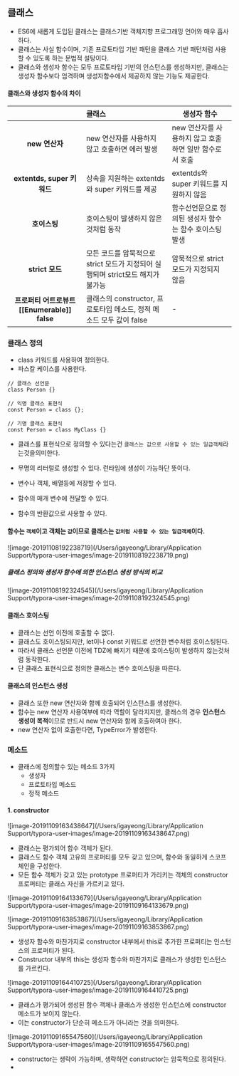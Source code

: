## 클래스

- ES6에 새롭게 도입된 클래스는 클래스기반 객체지향 프로그래밍 언어와 매우 흡사하다.
- 클래스는 사실 함수이며, 기존 프로토타입 기반 패턴을 클래스 기반 패턴처럼 사용할 수 있도록 하는 문법적 설탕이다.
- 클래스와 생성자 함수는 모두 프로토타입 기반의 인스턴스를 생성하지만, 클래스는 생성자 함수보다 엄격하며 생성자함수에서 제공하지 않는 기능도 제공한다.




#### 클래스와 생성자 함수의 차이

|                                              | 클래스                                                       | 생성자 함수                                            |
| :------------------------------------------: | :----------------------------------------------------------- | ------------------------------------------------------ |
|                **new 연산자**                | new 연산자를 사용하지 않고 호출하면 에러 발생                | new 연산자를 사용하지 않고 호출하면 일반 함수로서 호출 |
|          **extentds, super 키워드**          | 상속을 지원하는 extentds와 super 키워드를 제공               | extentds와 super 키워드를 지원하지 않음                |
|                 **호이스팅**                 | 호이스팅이 발생하지 않은것처럼 동작                          | 함수선언문으로 정의된 생성자 함수는 함수 호이스팅 발생 |
|               **strict 모드**                | 모든 코드를 암묵적으로 strict 모드가 지정되어 실행되며 strict모드 해지가 불가능 | 암묵적으로 strict 모드가 지정되지 않음                 |
| **프로퍼티 어트로뷰트 [[Enumerable]] false** | 클래스의 constructor, 프로토타입 메소드, 정적 메소드 모두 값이 false | -                                                      |



### 클래스 정의

- class 키워드를 사용하여 정의한다.
- 파스칼 케이스를 사용한다.

```
// 클래스 선언문
class Person {}

// 익명 클래스 표현식
const Person = class {};

// 기명 클래스 표현식
const Person = class MyClass {}
```

- 클래스를 표현식으로 정의할 수 있다는건 ` 클래스는 값으로 사용할 수 있는 일급객체 `라는것을의미한다.

- 무명의 리터럴로 생성할 수 있다. 런타임에 생성이 가능하단 뜻이다.
- 변수나 객체, 배열등에 저장할 수 있다.
- 함수의 매개 변수에 전달할 수 있다.
- 함수의 반환값으로 사용할 수 있다.



#### 함수는 `객체`이고 객체는 `값`이므로 클래스는 `값처럼 사용할 수 있는 일급객체`이다.


![image-20191108192238719](/Users/igayeong/Library/Application Support/typora-user-images/image-20191108192238719.png)

##### 클래스 정의와 생성자 함수에 의한 인스턴스 생성 방식의 비교

![image-20191108192324545](/Users/igayeong/Library/Application Support/typora-user-images/image-20191108192324545.png)



#### 클래스 호이스팅

- 클래스는 선언 이전에 호출할 수 없다.
- 클래스도 호이스팅되지만, let이나 const 키워드로 선언한 변수처럼 호이스팅된다.
- 따라서 클래스 선언문 이전에 TDZ에 빠지기 때문에 호이스팅이 발생하지 않는것처럼 동작한다.
- 단 클래스 표현식으로 정의한 클래스는 변수 호이스팅을 따른다.



#### 클래스의 인스턴스 생성

- 클래스 또한 new 연산자와 함께 호출되어 인스턴스를 생성한다.
- 함수는 new 연산자 사용여부에 따라 역할이 달라지지만, 클래스의 경우 **인스턴스 생성이 목적**이므로 반드시 new 연산자와 함께 호출하여아 한다.
- new 연산자 없이 호출한다면, TypeError가 발생한다.



### 메소드

- 클래스에 정의할수 있는 메소드 3가지
  - 생성자
  - 프로토타입 메소드
  - 정적 메소드



#### 1. constructor

![image-20191109163438647](/Users/igayeong/Library/Application Support/typora-user-images/image-20191109163438647.png)
- 클래스는 평가되어 함수 객체가 된다.
- 클래스도 함수 객체 고유의 프로퍼티를 모두 갖고 있으며, 함수와 동일하게 스코프 체인을 구성한다.
- 모든 함수 객체가 갖고 있는 prototype 프로퍼티가 가리키는 객체의 constructor 프로퍼티는 클래스 자신을 가르키고 있다.

![image-20191109164133679](/Users/igayeong/Library/Application Support/typora-user-images/image-20191109164133679.png)

![image-20191109163853867](/Users/igayeong/Library/Application Support/typora-user-images/image-20191109163853867.png)

- 생성자 함수와 마찬가지로 constructor 내부에서 this로 추가한 프로퍼티는 인스턴스의 프로퍼티가 된다.
- Constructor 내부의 this는 생성자 함수와 마찬가지로 클래스가 생성한 인스턴스를 가르킨다.

![image-20191109164410725](/Users/igayeong/Library/Application Support/typora-user-images/image-20191109164410725.png)

- 클래스가 평가되어 생성된 함수 객체나 클래스가 생성한 인스턴스에 constructor 메소드가 보이지 않는다.
- 이는 constructor가 단순히 메소드가 아니라는 것을 의미한다.



![image-20191109165547560](/Users/igayeong/Library/Application Support/typora-user-images/image-20191109165547560.png)

- constructor는 생략이 가능하며, 생략하면 constructor는 암묵적으로 정의된다.
- 